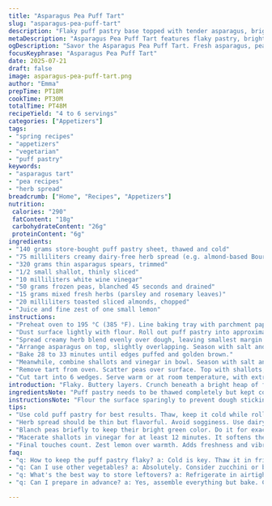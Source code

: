 ```yaml
---
title: "Asparagus Pea Puff Tart"
slug: "asparagus-pea-puff-tart"
description: "Flaky puff pastry base topped with tender asparagus, bright peas, and a creamy herb spread. Zesty lemon and toasted nuts add crunch and freshness. Vinegar-pickled shallots pop with tang. Quick blanching keeps peas vibrant. A balsamic twist replaces standard dressing. Rosemary replaces dill for a woodsy note. Bite-sized servings, warm or room temp. Easy, fast baking and assembly. Seasonal spring flavors in every slice."
metaDescription: "Asparagus Pea Puff Tart features flaky pastry, bright vegetables, creamy herb spread, and tangy vinegar-pickled shallots. A perfect seasonal dish."
ogDescription: "Savor the Asparagus Pea Puff Tart. Fresh asparagus, peas, creamy spread, topped with tangy shallots. Perfect for spring gatherings or light meals."
focusKeyphrase: "Asparagus Pea Puff Tart"
date: 2025-07-21
draft: false
image: asparagus-pea-puff-tart.png
author: "Emma"
prepTime: PT18M
cookTime: PT30M
totalTime: PT48M
recipeYield: "4 to 6 servings"
categories: ["Appetizers"]
tags:
- "spring recipes"
- "appetizers"
- "vegetarian"
- "puff pastry"
keywords:
- "asparagus tart"
- "pea recipes"
- "herb spread"
breadcrumb: ["Home", "Recipes", "Appetizers"]
nutrition: 
 calories: "290"
 fatContent: "18g"
 carbohydrateContent: "26g"
 proteinContent: "6g"
ingredients:
- "140 grams store-bought puff pastry sheet, thawed and cold"
- "75 milliliters creamy dairy-free herb spread (e.g. almond-based Boursin style), plus extra for serving"
- "320 grams thin asparagus spears, trimmed"
- "1/2 small shallot, thinly sliced"
- "10 milliliters white wine vinegar"
- "50 grams frozen peas, blanched 45 seconds and drained"
- "15 grams mixed fresh herbs (parsley and rosemary leaves)"
- "20 milliliters toasted sliced almonds, chopped"
- "Juice and fine zest of one small lemon"
instructions:
- "Preheat oven to 195 °C (385 °F). Line baking tray with parchment paper."
- "Dust surface lightly with flour. Roll out puff pastry into approximately 22 cm square. Transfer to baking tray."
- "Spread creamy herb blend evenly over dough, leaving smallest margin at edges."
- "Arrange asparagus on top, slightly overlapping. Season with salt and pepper."
- "Bake 28 to 33 minutes until edges puffed and golden brown."
- "Meanwhile, combine shallots and vinegar in bowl. Season with salt and pepper. Let sit 12 minutes, then drain."
- "Remove tart from oven. Scatter peas over surface. Top with shallots, herbs, almonds, lemon zest, and a squeeze of lemon juice."
- "Cut tart into 6 wedges. Serve warm or at room temperature, with extra herb spread dolloped on each wedge."
introduction: "Flaky. Buttery layers. Crunch beneath a bright heap of fresh veg. Asparagus with a tangy tooth pickled shallot slices sneak in under the lemon hit and toasted almonds. Peas burst in short heat. Creaminess from herbed spread, yet fully plant-based. Quick prep, no fuss. The roll-out could be square, more rustic than perfect circle. Balsamic vinegar, less dense, more notes but stays light. Rosemary stands in for dill's soft woodiness. Pieces to share, warm or cooled, simplicity in a bite. Seasonal celebration, take it as a starter or light meal."
ingredientsNote: "Puff pastry needs to be thawed completely but kept cold for easier rolling and flaking results. Opt for almond or cashew-based dairy-free herb spreads for creaminess that doesn’t weigh down the tart. Vinegar swap: white wine vinegar transforms acidity without overpowering, unlike stronger balsamic. Fresh herbs like parsley and rosemary bring a layered complexity; avoid wet herbs that release too much moisture during baking. Blanch peas briefly to keep them bright and tender but not mushy. Toast almonds whole and chop for texture contrast. Lemon zest and juice add freshness post-bake, crucial after baking tamps down flavors."
instructionsNote: "Flour the surface sparingly to prevent dough sticking but do not overload—puff sheets can toughen with excess flour. Rolling to around 22 cm square balances edge puffing and topping coverage. Spread the herb blend thinly to avoid sogginess but enough to create flavor foundation. Overlap asparagus slightly to create a mosaic pattern and hold them secured on the dough. Seasoning asparagus before baking draws out moisture and enhances taste. Bake until dough is visibly puffed and golden at edges; check between 28 and 33 minutes, adjusting for oven variances. Prepare shallots early—maceration in vinegar softens bite and adds acidity. Drain shallots thoroughly to avoid waterlogging tart surface. Scatter peas and toppings immediately after baking; heat softens peas gently without dulling color. Final touch of lemon zest and juice brightens and ties overall flavor, serves as an acidic lift. Let tart rest 5 minutes before slicing to set structure but serve warm for ideal mouthfeel."
tips:
- "Use cold puff pastry for best results. Thaw, keep it cold while rolling. Rolling to about 22 cm square. Helps with puffing. Dry surface with flour, not too much. Just lightly dust. Chill before baking."
- "Herb spread should be thin but flavorful. Avoid sogginess. Use dairy-free alternatives like almond-based. Fresh herbs enhance flavor complexity. Mix parsley and rosemary for a woodsy note. Don't use wet herbs during baking."
- "Blanch peas briefly to keep their bright green color. Do it for exactly 45 seconds. Drain well after. Adds brightness to the tart. Timing matters here. Too long ruins texture."
- "Macerate shallots in vinegar for at least 12 minutes. It softens their bite. Adds needed acidity to balance. Drain well, moisture ruins base. Scatter toppings right after baking."
- "Final touches count. Zest lemon over warmth. Adds freshness and vibrancy. Squeeze juice too. Elevates flavor profile. Serve warm, but can also enjoy at room temp."
faq:
- "q: How to keep the puff pastry flaky? a: Cold is key. Thaw it in fridge, then roll. Avoid excess moisture during baking. Don't overload with toppings."
- "q: Can I use other vegetables? a: Absolutely. Consider zucchini or bell peppers. Just adjust cook time accordingly. Keep it colorful, mix textures too."
- "q: What's the best way to store leftovers? a: Refrigerate in airtight container. Use within 2 days. Reheat in oven for best results. Avoid microwave, sogginess."
- "q: Can I prepare in advance? a: Yes, assemble everything but bake. Cover tightly, store in fridge. Bake fresh before serving. Best enjoyed warm, still delicious later."

---
```

